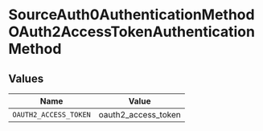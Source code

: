 # SourceAuth0AuthenticationMethodOAuth2AccessTokenAuthenticationMethod


## Values

| Name                  | Value                 |
| --------------------- | --------------------- |
| `OAUTH2_ACCESS_TOKEN` | oauth2_access_token   |